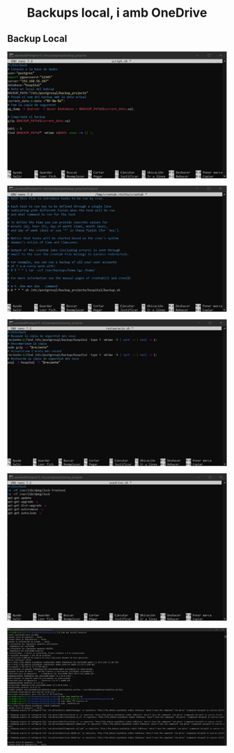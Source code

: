 # <p align="center">  Backups local, i amb OneDrive </p>

Backup Local
-------------
![imatge1](Imatges/Backup1.jpg)<br>

![imatge2](Imatges/Backup2.jpg)<br>

![imatge3](Imatges/Backup3.jpg)<br>

![imatge4](Imatges/Backup4.jpg)<br>

![imatge5](Imatges/Backup5.jpg)<br>
